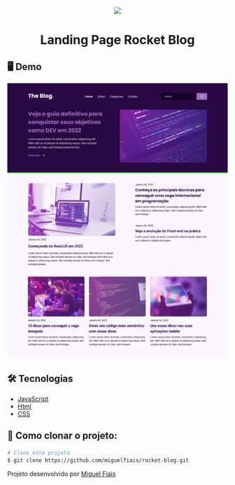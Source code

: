 <p align="center"> 
<img width= "100px" src="https://media0.giphy.com/media/YULPJoecGetvtOm1H0/giphy.gif?cid=ecf05e470n7x9eb0lo6r9odho3hwuk07qgxdwanmm6io285x&rid=giphy.gif&ct=s" >
</p>
<h1 align="center">Landing Page Rocket Blog</h1>

## 🖥 Demo

<img src="https://github.com/miguelfiais/Rocket-Blog/blob/main/images/exemplo.png"/>

## 🛠️ Tecnologias ##

- [JavaScript](https://developer.mozilla.org/pt-BR/docs/Web/JavaScript) 
- [Html](https://developer.mozilla.org/pt-BR/docs/Web/HTML/Element/html/)  
- [CSS](https://developer.mozilla.org/pt-BR/docs/Web/CSS)


## :checkered_flag: Como clonar o projeto: ##

```bash
# Clone este projeto
$ git clone https://github.com/miguelfiais/rocket-blog.git
```

Projeto desenvolvido por <a href="https://github.com/miguelfiais"> Miguel Fiais </a> 
